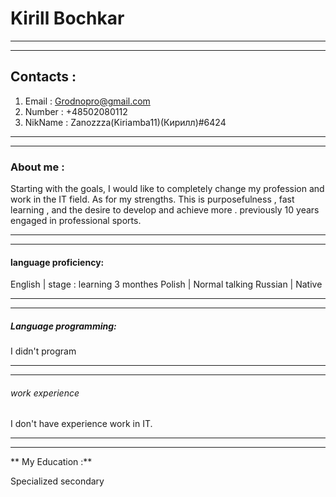 # Kirill Bochkar #

**********

<p> </p>

**********

## Contacts : ##

1. Email   : Grodnopro@gmail.com
2. Number  : +48502080112
3. NikName : Zanozzza(Kiriamba11)(Кирилл)#6424
**********

<p> </p>

**********

### About me : ###
Starting with the goals, I would like to completely change my profession and work in the IT field.
As for my strengths. This is purposefulness , fast learning , and the desire to develop and achieve more .
previously 10 years engaged in professional sports.

**********

<p> </p>

**********

#### language proficiency: ####

English | stage : learning 3 monthes
Polish  | Normal talking 
Russian | Native 

**********

<p> </p>

**********

##### Language programming: #####
I didn't program

**********

<p> </p>

**********

###### work experience ######
I don't have experience work in IT.

**********

<p> </p>

**********

** My Education :**

Specialized secondary